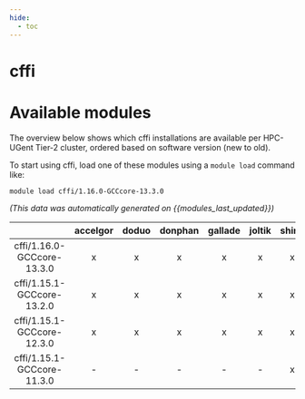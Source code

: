 ```yaml
---
hide:
  - toc
---
```


cffi
====

# Available modules


The overview below shows which cffi installations are available per HPC-UGent Tier-2 cluster, ordered based on software version (new to old).

To start using cffi, load one of these modules using a `module load` command like:

```shell
module load cffi/1.16.0-GCCcore-13.3.0
```

*(This data was automatically generated on {{modules_last_updated}})*  

| |accelgor|doduo|donphan|gallade|joltik|shinx|
| :---: | :---: | :---: | :---: | :---: | :---: | :---: |
|cffi/1.16.0-GCCcore-13.3.0|x|x|x|x|x|x|
|cffi/1.15.1-GCCcore-13.2.0|x|x|x|x|x|x|
|cffi/1.15.1-GCCcore-12.3.0|x|x|x|x|x|x|
|cffi/1.15.1-GCCcore-11.3.0|-|-|-|-|-|x|
